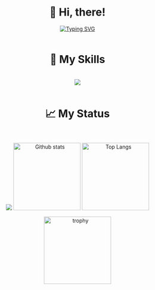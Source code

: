 <div align="center">
  <h1>👋 Hi, there!</h1>
  <a href="https://git.io/typing-svg"><img src="https://readme-typing-svg.herokuapp.com?font=Fira+Code&weight=600&size=30&duration=3000&pause=5000&color=4C80EB&random=false&width=1065&lines=Hello!+I%E2%80%99m+Dai+Fukunaga%2C+studying+at+a+university+in+Japan." alt="Typing SVG" /></a>
</div>

<br/>

<div align="center">
  <h1>🌱 My Skills</h1>
  <br/>
  <img src="https://skillicons.dev/icons?i=cpp,c,js,react,nodejs,py,java,go,gin,cs,flutter,docker">
</div>

<br/>

<div align="center">
  <h1>📈 My Status</h1>
  <br/>
  <p align="">
    <img src="http://github-profile-summary-cards.vercel.app/api/cards/profile-details?username=Dai-Fukunaga&theme=algolia" />
    <img alt="Github stats" height="180px" src="https://github-readme-stats.vercel.app/api?username=Dai-Fukunaga&show_icons=true&theme=algolia&hide_border=true" />
    <img alt="Top Langs" height="180px" src="https://github-readme-stats.vercel.app/api/top-langs/?username=Dai-Fukunaga&hide=html,css&langs_count=8&layout=compact&show_icons=true&theme=algolia&hide_border=true" />
  </p>
  <img alt="trophy" height="180px" src="https://github-profile-trophy.vercel.app/?username=Dai-Fukunaga&theme=algolia&column=8)](https://github.com/ryo-ma/github-profile-trophy&no-frame=true" />
</div>


